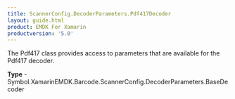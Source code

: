 ```yaml
---
title: ScannerConfig.DecoderParameters.Pdf417Decoder
layout: guide.html 
product: EMDK For Xamarin 
productversion: '5.0' 
---
```

The Pdf417 class provides access to parameters that are available for the Pdf417 decoder.

**Type** - Symbol.XamarinEMDK.Barcode.ScannerConfig.DecoderParameters.BaseDecoder



